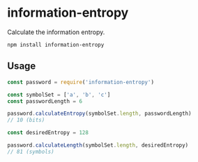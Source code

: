 # information-entropy

Calculate the information entropy.

``` shell
npm install information-entropy
```

## Usage

``` javascript
const password = require('information-entropy')

const symbolSet = ['a', 'b', 'c']
const passwordLength = 6

password.calculateEntropy(symbolSet.length, passwordLength)
// 10 (bits)

const desiredEntropy = 128

password.calculateLength(symbolSet.length, desiredEntropy)
// 81 (symbols)
```
